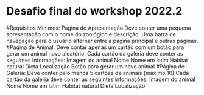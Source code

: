 # Desafio final do workshop 2022.2
#Requisitos Mínimos:
Pagina de Apresentação
Deve conter uma pequena apresentação com o nome do zoológico e descrição.
Uma barra de navegação para o usuário alternar entre a página principal e outras páginas.
#Página de Animal:
Deve contar apenas um cartão com um botão para gerar um animal novo aleatório.
Cada cartão da galeria deve conter as seguintes informações:
Imagem do animal
Nome
Nome em latim
Habitat natural
Dieta
Localização
Botão para gerar um novo animal
#Página de Galeria:
Deve conter pelo menos 5 cartões de animais (máximo 10)
Cada cartão da galeria deve conter as seguintes informações:
Imagem do animal
Nome
Nome em latim
Habitat natural
Dieta
Localização
